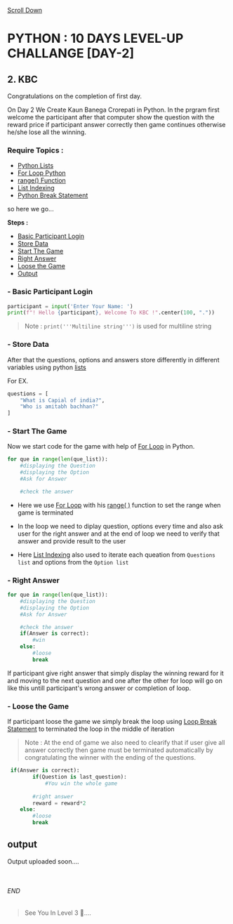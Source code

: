 [Scroll Down](#end)

# PYTHON : 10 DAYS LEVEL-UP CHALLANGE [DAY-2]

## 2. KBC
Congratulations on the completion of first day.

On Day 2 We Create Kaun Banega Crorepati in Python. In the prgram first welcome the participant after that computer show the question with the reward price if participant answer correctly then game continues otherwise he/she lose all the winning.

### Require Topics :

- [Python Lists](https://www.w3schools.com/python/python_lists.asp) 
- [For Loop Python](https://www.w3schools.com/python/python_for_loops.asp)
- [range() Function](https://www.w3schools.com/python/gloss_python_for_range.asp)
- [List Indexing](https://www.geeksforgeeks.org/python-list-index/)
- [Python Break Statement](https://www.w3schools.com/python/ref_keyword_break.asp)

so here we go...

**Steps :**

- [Basic Participant Login](#--basic-participant-login)
- [Store Data](#--store-data)
- [Start The Game](#--start-the-game)
- [Right Answer](#--right-answer)
- [Loose the Game](#--loose-the-game)
- [Output](#output)
          

### - Basic Participant Login

```python
participant = input('Enter Your Name: ')
print(f"! Hello {participant}, Welcome To KBC !".center(100, "."))
```

>Note : `print('''Multiline string''')` is used for multiline string

### - Store Data
After that the questions, options and answers store differently in different variables using python [lists](https://www.w3schools.com/python/python_lists.asp)

For EX.
```python
questions = [
    "What is Capial of india?",
    "Who is amitabh bachhan?"
]
```
  

### - Start The Game
Now we start code for the game with help of [For Loop](https://www.w3schools.com/python/python_for_loops.asp) in Python.

```python
for que in range(len(que_list)):
    #displaying the Question
    #displaying the Option
    #Ask for Answer

    #check the answer
```

* Here we use [For Loop](https://www.w3schools.com/python/python_for_loops.asp) with his [range( )](https://www.w3schools.com/python/gloss_python_for_range.asp) function to set the range when game is terminated

* In the loop we need to diplay question, options every time and also ask user for the right answer and at the end of loop we need to verify that answer and provide result to the user
  
* Here [List Indexing](https://www.geeksforgeeks.org/python-list-index/) also used to iterate each queation from `Questions list` and options from the `Option list`
  
### - Right Answer


```python
for que in range(len(que_list)):
    #displaying the Question
    #displaying the Option
    #Ask for Answer

    #check the answer
    if(Answer is correct):
        #win
    else:
        #loose
        break
```
If participant give right answer that simply display the winning reward for it and moving to the next question and one after the other for loop will go on like this untill participant's wrong answer or completion of loop.

### - Loose the Game
If participant loose the game we simply break the loop using [Loop Break Statement](https://www.w3schools.com/python/ref_keyword_break.asp) to terminated the loop in the middle of iteration
  
>Note : At the end of game we also need to clearify that if user give all answer correctly then game must be terminated automatically by congratulating the winner with the ending of the questions.

```python
 if(Answer is correct):
        if(Question is last_question):
            #You win the whole game
        
        #right answer
        reward = reward*2
    else:
        #loose
        break
```


##  output  
Output uploaded soon.... 


<br>

###### END


> See You In Level 3 👀....

